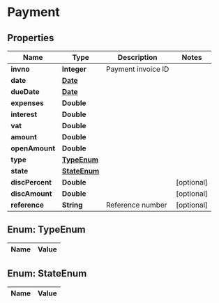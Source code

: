 

# Payment

## Properties

Name | Type | Description | Notes
------------ | ------------- | ------------- | -------------
**invno** | **Integer** | Payment invoice ID | 
**date** | [**Date**](Date.md) |  | 
**dueDate** | [**Date**](Date.md) |  | 
**expenses** | **Double** |  | 
**interest** | **Double** |  | 
**vat** | **Double** |  | 
**amount** | **Double** |  | 
**openAmount** | **Double** |  | 
**type** | [**TypeEnum**](#TypeEnum) |  | 
**state** | [**StateEnum**](#StateEnum) |  | 
**discPercent** | **Double** |  |  [optional]
**discAmount** | **Double** |  |  [optional]
**reference** | **String** | Reference number |  [optional]


## Enum: TypeEnum

Name | Value
---- | -----


## Enum: StateEnum

Name | Value
---- | -----





